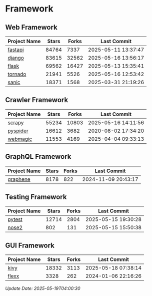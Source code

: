 # Framework

## Web Framework
| Project Name | Stars | Forks | Last Commit |
| ------------ | ----- | ----- | ----------- |
| [fastapi](https://github.com/fastapi/fastapi) | 84764 | 7337 | 2025-05-11 13:37:47 |
| [django](https://github.com/django/django) | 83615 | 32562 | 2025-05-16 13:56:17 |
| [flask](https://github.com/pallets/flask) | 69562 | 16427 | 2025-05-13 15:35:41 |
| [tornado](https://github.com/tornadoweb/tornado) | 21941 | 5526 | 2025-05-16 12:53:42 |
| [sanic](https://github.com/sanic-org/sanic) | 18371 | 1568 | 2025-03-31 21:19:26 |

## Crawler Framework
| Project Name | Stars | Forks | Last Commit |
| ------------ | ----- | ----- | ----------- |
| [scrapy](https://github.com/scrapy/scrapy) | 55234 | 10803 | 2025-05-16 14:11:56 |
| [pyspider](https://github.com/binux/pyspider) | 16612 | 3682 | 2020-08-02 17:34:20 |
| [webmagic](https://github.com/code4craft/webmagic) | 11553 | 4169 | 2025-04-04 09:33:13 |

## GraphQL Framework
| Project Name | Stars | Forks | Last Commit |
| ------------ | ----- | ----- | ----------- |
| [graphene](https://github.com/graphql-python/graphene) | 8178 | 822 | 2024-11-09 20:43:17 |

## Testing Framework
| Project Name | Stars | Forks | Last Commit |
| ------------ | ----- | ----- | ----------- |
| [pytest](https://github.com/pytest-dev/pytest) | 12714 | 2804 | 2025-05-15 19:30:28 |
| [nose2](https://github.com/nose-devs/nose2) | 802 | 131 | 2025-05-15 15:50:38 |

## GUI Framework
| Project Name | Stars | Forks | Last Commit |
| ------------ | ----- | ----- | ----------- |
| [kivy](https://github.com/kivy/kivy) | 18332 | 3113 | 2025-05-18 07:38:14 |
| [flexx](https://github.com/flexxui/flexx) | 3328 | 262 | 2024-01-06 22:16:26 |

*Update Date: 2025-05-19T04:00:30*